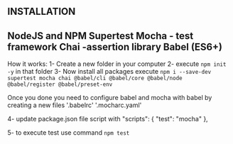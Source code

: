 INSTALLATION 
----------------
NodeJS and NPM 
Supertest 
Mocha - test framework 
Chai  -assertion library 
Babel (ES6+)
-----------------
How it works: 
1- Create a new folder in your computer 
2- execute  `npm init -y` in that folder 
3- Now install all packages execute 
`npm i --save-dev supertest mocha chai @babel/cli @babel/core @babel/node @babel/register @babel/preset-env`

Once you done you need to configure babel and mocha with babel by creating a new files 
'.babelrc'
'.mocharc.yaml'

4- update package.json file script with
  "scripts": {
    "test": "mocha"
  },

5- to execute test use command 
`npm test`  